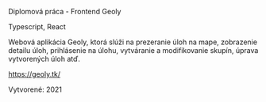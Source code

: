 Diplomová práca - Frontend Geoly

Typescript, React

Webová aplikácia Geoly, ktorá slúži na prezeranie úloh na mape, zobrazenie detailu úloh, prihlásenie na úlohu, vytváranie a modifikovanie skupín, úprava vytvorených úloh atď.

https://geoly.tk/

Vytvorené: 2021
